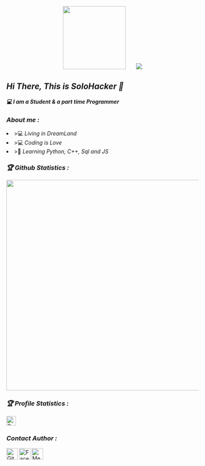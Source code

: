 <!-- Github README -->
<p align="center"><a href="https://github.com/solohackerzorganization">
<img height="165" src="https://github-readme-stats-sigma-five.vercel.app/api?username=solohackerzorganization&show_icons=true&include_all_commits=true&theme=react&cache_seconds=3200&hide_border=true" /></a>
&nbsp;&nbsp;&nbsp;&nbsp;&nbsp;
<a href="https://github.com/solohackerzorganization"><img src="https://github-readme-stats-sigma-five.vercel.app/api/top-langs/?username=solohackerzorganization&layout=compact&theme=react&hide_border=true" />
</a></p>
<h2><b><i>Hi There, This is SoloHacker 👋</i></b></h2>
<b><i>💻 I am a Student & a part time Programmer</i></b>
<h3><b><i> About me :</i></b></h3>
<li> >💻 <i>Living in DreamLand</i></li>
<li> >💻 <i>Coding is Love</i></li>
<li> >🐍 <i>Learning Python, C++, Sql and JS</i></li>

<h3><b><i>🏆 Github Statistics :</i></b></h3>
<a href="https://github.com/solohackerzorganization"><img width=550 src="https://github-profile-trophy.vercel.app/?username=solohackerzorganization&theme=dracula&no-frame=true&title=Followers,Stars,Commit,Repository,Issues"/></a>

<h3><b><i>🏆 Profile Statistics :</i></b></h3>
<a href="https://github.com/solohackerzorganization"><img height="25" title="Counter" src="https://komarev.com/ghpvc/?username=solohackerzorganization&color=blueviolet&style=flat-square"></a>

<h3><b><i>Contact Author :</i></b></h3>
<a href="https://github.com/solohackerzorganization"><img align="left" title="Github" alt="Github" width="30px" src="assets/github.png" /></a>
<a href="https://fb.com/foundersolohackerzorg"><img align="left" title="Facebook" alt="Facebook" width="30px" src="assets/facebook.png" /></a>
<a href="https://m.me/foundersolohackerzorg"><img align="left" title="Messenger" alt="Messenger" width="30px" src="assets/messenger.png" /></a>
